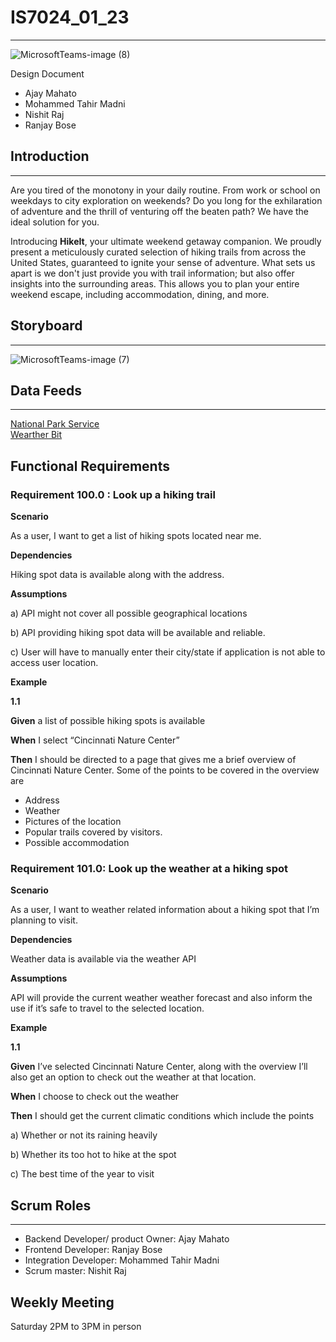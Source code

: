 # IS7024_01_23
***

![MicrosoftTeams-image (8)](https://github.com/ajmahato/IS7024_01_23/assets/143025251/01b32ecd-d9f3-4ea3-a411-4a37ec929d73)

Design Document  
- Ajay Mahato  
- Mohammed Tahir Madni  
- Nishit Raj  
- Ranjay Bose  

## Introduction
***
Are you tired of the monotony in your daily routine. From work or school on weekdays to city exploration on weekends? Do you long for the exhilaration of adventure and the thrill of venturing off the beaten path? We have the ideal solution for you.  

Introducing **HikeIt**, your ultimate weekend getaway companion. We proudly present a meticulously curated selection of hiking trails from across the United States, guaranteed to ignite your sense of adventure. What sets us apart is we don't just provide you with trail information; but also offer insights into the surrounding areas. This allows you to plan your entire weekend escape, including accommodation, dining, and more.

## Storyboard
***
![MicrosoftTeams-image (7)](https://github.com/ajmahato/IS7024_01_23/assets/143025251/89a27208-aec6-4b50-922d-417d26bab4a5)

## Data Feeds
***
[National Park Service](https://www.nps.gov/subjects/developer/api-documentation.htm#/campgrounds/getCampgrounds)  
[Wearther Bit](https://www.weatherbit.io/)  

## Functional Requirements

### Requirement 100.0 : Look up a hiking trail

**Scenario**

As a user, I want to get a list of hiking spots located near me.

**Dependencies**

Hiking spot data is available along with the address.

**Assumptions**

a) API might not cover all possible geographical locations

b) API providing hiking spot data will be available and reliable.

c) User will have to manually enter their city/state if application is not able to access user location.

**Example**

**1.1**

**Given** a list of possible hiking spots is available

**When** I select “Cincinnati Nature Center”

**Then** I should be directed to a page that gives me a brief overview of Cincinnati Nature Center. Some of the points to be covered in the overview are

- Address 
-	Weather
-	Pictures of the location
-	Popular trails covered by visitors.
-	Possible accommodation


### Requirement 101.0: Look up the weather at a hiking spot

**Scenario**

As a user, I want to weather related information about a hiking spot that I’m planning to visit.

**Dependencies**

Weather data is available via the weather API

**Assumptions**

API will provide the current weather weather forecast and also inform the use if it’s safe to travel to the selected location.

**Example**

**1.1**

**Given** I’ve selected Cincinnati Nature Center, along with the overview I’ll also get an option to check out the weather at that location.

**When** I choose to check out the weather

**Then** I should get the current climatic conditions which include the points

a)    	Whether or not its raining heavily

b)    	Whether its too hot to hike at the spot

c)    	The best time of the year to visit



## Scrum Roles
***
- Backend Developer/ product Owner: Ajay Mahato
- Frontend Developer: Ranjay Bose
- Integration Developer: Mohammed Tahir Madni
- Scrum master: Nishit Raj

## Weekly Meeting
Saturday 2PM to 3PM in person







